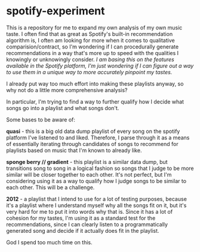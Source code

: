 # spotify-experiment

This is a repository for me to expand my own analysis of my own music taste. I often find that as great as Spotify's built-in recommendation algorithm is, I often am looking for more when it comes to qualitative comparision/contract, so I'm wondering if I can procedurally generate recommendations in a way that's more up to speed with the qualities I knowingly or unknowingly consider. *I am basing this on the features available in the Spotify platform, I'm just wondering if I can figure out a way to use them in a unique way to more accurately pinpoint my tastes.*

I already put way too much effort into making these playlists anyway, so why not do a little more comprehensive analysis?

In particular, I'm trying to find a way to further qualify how I decide what songs go into a playlist and what songs don't. 

Some bases to be aware of:

**quasi** - this is a big old data dump playlist of every song on the spotify platform I've listened to and liked. Therefore, I parse through it as a means of essentially iterating through candidates of songs to recommend for playlists based on music that I'm known to already like.

**sponge berry // gradient** - this playlist is a similar data dump, but transitions song to song in a logical fashion so songs that I judge to be more similar will be closer together to each other. It's not perfect, but I'm considering using it as a way to qualify how I judge songs to be similar to each other. This will be a challenge. 

**2012** - a playlist that I intend to use for a lot of testing purposes, because it's a playlist where I understand myself why all the songs fit on it, but it's very hard for me to put it into words why that is. Since it has a lot of cohesion for my tastes, I'm using it as a standard test for the recommendations, since I can clearly listen to a programmatically generated song and decide if it actually does fit in the playlist.

God I spend too much time on this.
